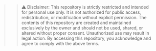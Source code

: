 >>⚠ Disclaimer:
This repository is strictly restricted and intended for personal use only. It is not authorized for public access, redistribution, or modification without explicit permission. The contents of this repository are created and maintained exclusively by the owner and should not be used, shared, or altered without proper consent. Unauthorized use may result in legal action.
By accessing this repository, you acknowledge and agree to comply with the above terms.
